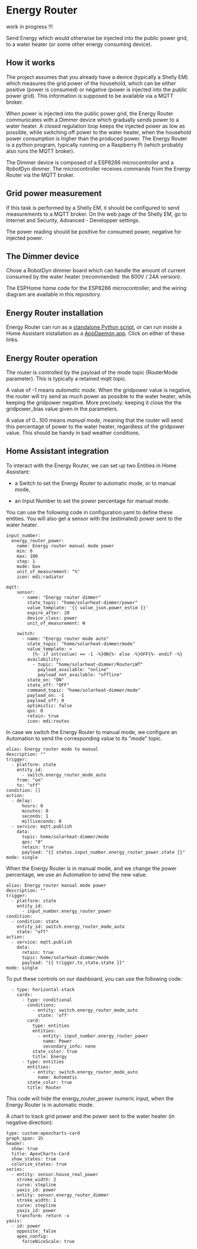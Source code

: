 # Energy Router

work in progress !!!

Send Energy which would otherwise be injected into the public power grid, to a water heater (or some other energy consuming device).

## How it works

The project assumes that you already have a device (typically a Shelly EM) which measures the grid power of the household, which can be either positive (power is consumed) or négative (power is injected into the public power grid). This information is supposed to be available via a MQTT broker.

When power is injected into the public power grid, the Energy Router communicates with a Dimmer device which gradually sends power to a water heater. A closed regulation loop keeps the injected power as low as possible, while switching off power to the water heater, when the household power consumption is higher than the produced power. The Energy Router is a python program, typically running on a Raspberry Pi (which probably also runs the MQTT broker).

The Dimmer device is composed of a ESP8266 microcontroller and a RobotDyn dimmer. The microcontroller receives commands from the Energy Router via the MQTT broker.

## Grid power measurement

If this task is performed by a Shelly EM, it should be configured to send measurements to a MQTT broker. On the web page of the Shelly EM, go to Internet and Security, Advanced - Developper settings.

The power reading should be positive for consumed power, negative for injected power.

## The Dimmer device

Chose a RobotDyn dimmer board which can handle the amount of current consumed by the water heater (recommended: the 600V / 24A version).

The ESPHome home code for the ESP8266 microcontroller, and the wiring diagram are available in this repository.

## Energy Router installation

Energy Router can run as a [standalone Python script](https:.EnergyRouter/ER_Python.md), or can run inside a Home Assistant installation as a [AppDaemon app](https:./EnergyRouter/AppDaemon/AppDaemon.md). Click on either of these links.

## Energy Router operation

The router is controlled by the payload of the mode topic (RouterMode parameter). This is typically a retained mqtt topic.

A value of -1 means *automatic mode*. When the gridpower value is negative, the router will try send as much power as possible to the water heater, while keeping the gridpower negative. More precisely: keeping it close the the gridpower_bias value given in the parameters.

A value of 0...100 means *manual mode*, meaning that the router will send this percentage of power to the water heater, regardless of the gridpower value. This should be handy in bad weather conditions.

## Home Assistant integration

To interact with the Energy Router, we can set up two Entities in Home Assistant:

- a Switch to set the Energy Router to automatic mode, or to manual mode,

- an Input Number to set the power percentage for manual mode.

You can use the following code in configuration.yaml to define these entities. You will also get a sensor with the (estimated) power sent to the water heater.

```
input_number:
  energy_router_power:
    name: Energy router manual mode power
    min: 0
    max: 100
    step: 1
    mode: box
    unit_of_measurement: "%"
    icon: mdi:radiator

mqtt:
    sensor:
      - name: "Energy router dimmer"
        state_topic: "home/solarheat-dimmer/power"
        value_template: '{{ value_json.power_estim }}'
        expire_after: 20
        device_class: power
        unit_of_measurement: W

    switch:
      - name: "Energy router mode auto"
        state_topic: "home/solarheat-dimmer/mode"
        value_template: >
          {%- if int(value) == -1 -%}ON{%- else -%}OFF{%- endif -%}
        availability:
          - topic: "home/solarheat-dimmer/RouterLWT"
            payload_available: "online"
            payload_not_available: "offline"
        state_on: "ON"
        state_off: "OFF"
        command_topic: "home/solarheat-dimmer/mode"
        payload_on: -1
        payload_off: 0
        optimistic: false
        qos: 0
        retain: true
        icon: mdi:routes
```

In case we switch the Energy Router to manual mode, we configure an Automation to send the corresponding value to its "mode" topic.

```
alias: Energy router mode to manual
description: ""
trigger:
  - platform: state
    entity_id:
      - switch.energy_router_mode_auto
    from: "on"
    to: "off"
condition: []
action:
  - delay:
      hours: 0
      minutes: 0
      seconds: 1
      milliseconds: 0
  - service: mqtt.publish
    data:
      topic: home/solarheat-dimmer/mode
      qos: "0"
      retain: true
      payload: "{{ states.input_number.energy_router_power.state }}"
mode: single
```

When the Energy Router is in manual mode, and we change the power percentage, we use an Automation to send the new value.

```
alias: Energy router manual mode power
description: ""
trigger:
  - platform: state
    entity_id:
      - input_number.energy_router_power
condition:
  - condition: state
    entity_id: switch.energy_router_mode_auto
    state: "off"
action:
  - service: mqtt.publish
    data:
      retain: true
      topic: home/solarheat-dimmer/mode
      payload: "{{ trigger.to_state.state }}"
mode: single
```

To put these controls on our dashboard, you can use the following code:

```
  - type: horizontal-stack
    cards:
      - type: conditional
        conditions:
          - entity: switch.energy_router_mode_auto
            state: 'off'
        card:
          type: entities
          entities:
            - entity: input_number.energy_router_power
              name: Power
              secondary_info: none
          state_color: true
          title: Energy
      - type: entities
        entities:
          - entity: switch.energy_router_mode_auto
            name: Automatic
        state_color: true
        title: Router
```

This code will hide the energy_router_power numeric input, when the Energy Router is in automatic mode.

A chart to track grid power and the power sent to the water heater (in negative direction):

```
type: custom:apexcharts-card
graph_span: 1h
header:
  show: true
  title: ApexCharts-Card
  show_states: true
  colorize_states: true
series:
  - entity: sensor.house_real_power
    stroke_width: 2
    curve: stepline
    yaxis_id: power
  - entity: sensor.energy_router_dimmer
    stroke_width: 1
    curve: stepline
    yaxis_id: power
    transform: return -x
yaxis:
  - id: power
    opposite: false
    apex_config:
      forceNiceScale: true
```
